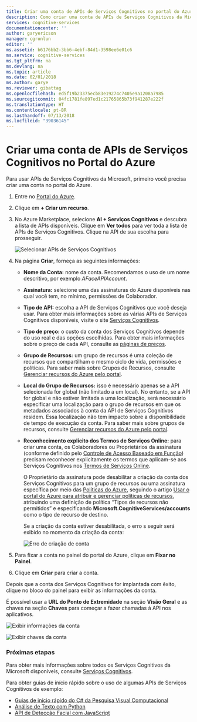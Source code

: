 ```yaml
---
title: Criar uma conta de APIs de Serviços Cognitivos no portal do Azure | Microsoft Docs
description: Como criar uma conta de APIs de Serviços Cognitivos da Microsoft no portal do Azure.
services: cognitive-services
documentationcenter: ''
author: garyericson
manager: cgronlun
editor: ''
ms.assetid: b6176bb2-3bb6-4ebf-84d1-3598ee6e01c6
ms.service: cognitive-services
ms.tgt_pltfrm: na
ms.devlang: na
ms.topic: article
ms.date: 02/01/2018
ms.author: garye
ms.reviewer: gibattag
ms.openlocfilehash: ed5f19b23375ecb83e19274c7405e9a1208a7985
ms.sourcegitcommit: 04fc1781fe897ed1c21765865b73f941287e222f
ms.translationtype: HT
ms.contentlocale: pt-BR
ms.lasthandoff: 07/13/2018
ms.locfileid: "39036145"
---
```

# <a name="create-a-cognitive-services-apis-account-in-the-azure-portal"></a>Criar uma conta de APIs de Serviços Cognitivos no Portal do Azure

Para usar APIs de Serviços Cognitivos da Microsoft, primeiro você precisa criar uma conta no portal do Azure.

1. Entre no [Portal do Azure](http://portal.azure.com).

2. Clique em **+ Criar um recurso**.

3. No Azure Marketplace, selecione **AI + Serviços Cognitivos** e descubra a lista de APIs disponíveis. Clique em **Ver todos** para ver toda a lista de APIs de Serviços Cognitivos. Clique na API de sua escolha para prosseguir.

    ![Selecionar APIs de Serviços Cognitivos](media/cognitive-services-apis-create-account/select-cognitive-services-apis.png)

4. Na página **Criar**, forneça as seguintes informações:

   - **Nome da Conta:** nome da conta. Recomendamos o uso de um nome descritivo, por exemplo *AFaceAPIAccount*.

   - **Assinatura:** selecione uma das assinaturas do Azure disponíveis nas qual você tem, no mínimo, permissões de Colaborador.

   - **Tipo de API:** escolha a API de Serviços Cognitivos que você deseja usar. Para obter mais informações sobre as várias APIs de Serviços Cognitivos disponíveis, visite o site [Serviços Cognitivos](https://azure.microsoft.com/services/cognitive-services/).

   - **Tipo de preço:** o custo da conta dos Serviços Cognitivos depende do uso real e das opções escolhidas. Para obter mais informações sobre o preço de cada API, consulte as [páginas de preços](https://azure.microsoft.com/pricing/details/cognitive-services/).

   - **Grupo de Recursos:** um grupo de recursos é uma coleção de recursos que compartilham o mesmo ciclo de vida, permissões e políticas. Para saber mais sobre Grupos de Recursos, consulte [Gerenciar recursos do Azure pelo portal](https://docs.microsoft.com/azure/azure-resource-manager/resource-group-portal).

   - **Local do Grupo de Recursos:** isso é necessário apenas se a API selecionada for global (não limitado a um local). No entanto, se a API for global e não estiver limitada a uma localização, será necessário especificar uma localização para o grupo de recursos em que os metadados associados à conta da API de Serviços Cognitivos residem. Essa localização não tem impacto sobre a disponibilidade de tempo de execução da conta. Para saber mais sobre grupos de recursos, consulte [Gerenciar recursos do Azure pelo portal](https://docs.microsoft.com/azure/azure-resource-manager/resource-group-portal).

   - **Reconhecimento explícito dos Termos de Serviços Online:** para criar uma conta, os Colaboradores ou Proprietários da assinatura (conforme definido pelo [Controle de Acesso Baseado em Função](https://docs.microsoft.com/azure/role-based-access-control/overview)) precisam reconhecer explicitamente os termos que aplicam-se aos Serviços Cognitivos nos [Termos de Serviços Online](https://www.microsoft.com/en-us/Licensing/product-licensing/products.aspx). 

     O Proprietário da assinatura pode desabilitar a criação da conta dos Serviços Cognitivos para um grupo de recursos ou uma assinatura específica por meio das [Políticas do Azure](../azure-policy/azure-policy-introduction.md), seguindo o artigo [Usar o portal do Azure para atribuir e gerenciar políticas de recursos](../azure-policy/assign-policy-definition.md), atribuindo uma definição de política “Tipos de recursos não permitidos” e especificando **Microsoft.CognitiveServices/accounts** como o tipo de recurso de destino.

     Se a criação da conta estiver desabilitada, o erro s seguir será exibido no momento da criação da conta:

     ![Erro de criação de conta](media/cognitive-services-apis-create-account/error-message.png)

5. Para fixar a conta no painel do portal do Azure, clique em **Fixar no Painel**.

6. Clique em **Criar** para criar a conta.

Depois que a conta dos Serviços Cognitivos for implantada com êxito, clique no bloco do painel para exibir as informações da conta.

É possível usar a **URL do Ponto de Extremidade** na seção **Visão Geral** e as chaves na seção **Chaves** para começar a fazer chamadas à API nos aplicativos.

![Exibir informações da conta](media/cognitive-services-apis-create-account/display-account.png)

![Exibir chaves da conta](media/cognitive-services-apis-create-account/account-keys.png)

### <a name="next-steps"></a>Próximas etapas

Para obter mais informações sobre todos os Serviços Cognitivos da Microsoft disponíveis, consulte [Serviços Cognitivos](https://azure.microsoft.com/services/cognitive-services/).

Para obter guias de início rápido sobre o uso de algumas APIs de Serviços Cognitivos de exemplo:

 - [Guias de início rápido do C# da Pesquisa Visual Computacional](computer-vision/quickstarts/csharp.md)
 - [Análise de Texto com Python](text-analytics/quickstarts/python.md)
 - [API de Detecção Facial com JavaScript](face/quickstarts/javascript.md)
